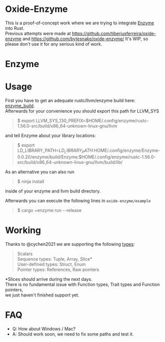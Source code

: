 # Oxide-Enzyme

This is a proof-of-concept work where we are trying to integrate [Enzyme](https://enzyme.mit.edu/Installation/) into Rust.  
Previous attempts were made at https://github.com/tiberiusferreira/oxide-enzyme and https://github.com/bytesnake/oxide-enzyme/
It's WIP, so please don't use it for any serious kind of work.
  
# Enzyme


# Usage
First you have to get an adequate rustc/llvm/enzyme build here: [enzyme\_build](https://github.com/ZuseZ4/enzyme\_build).  
Afterwards for your convenience you should export this path for LLVM_SYS
> $ export LLVM_SYS_130_PREFIX=$HOME/.config/enzyme/rustc-1.56.0-src/build/x86_64-unknown-linux-gnu/llvm  

and tell Enzyme about your library locations:  
> $ export LD_LIBRARY_PATH=$LD_LIBRARY_PATH:$HOME/.config/enzyme/Enzyme-0.0.20/enzyme/build/Enzyme:$HOME/.config/enzyme/rustc-1.56.0-src/build/x86_64-unknown-linux-gnu/llvm/build/lib/  
  
As an alternative you can also run   
> $ ninja install  

inside of your enzyme and llvm build directory.

Afterwards you can execute the following lines in `oxide-enzyme/example`
> $ cargo +enzyme run --release

# Working
Thanks to @cychen2021 we are supporting the following [types](https://doc.rust-lang.org/reference/types.html):
> Scalars  
> Sequence types: Tuple, Array, Slice*  
> User-defined types: Struct, Enum  
> Pointer types: References, Raw pointers  

*Slices should arrive during the next days.  
There is no fundamental issue with Function types, Trait types and Function pointers,  
we just haven't finished support yet.
  
# FAQ  
- Q: How about Windows / Mac?
- A: Should work soon, we need to fix some paths and test it.
